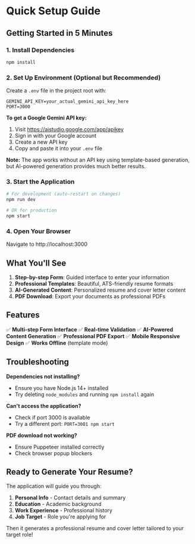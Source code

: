 # Quick Setup Guide

## Getting Started in 5 Minutes

### 1. Install Dependencies
```bash
npm install
```

### 2. Set Up Environment (Optional but Recommended)
Create a `.env` file in the project root with:
```
GEMINI_API_KEY=your_actual_gemini_api_key_here
PORT=3000
```

**To get a Google Gemini API key:**
1. Visit https://aistudio.google.com/app/apikey
2. Sign in with your Google account
3. Create a new API key
4. Copy and paste it into your `.env` file

**Note:** The app works without an API key using template-based generation, but AI-powered generation provides much better results.

### 3. Start the Application
```bash
# For development (auto-restart on changes)
npm run dev

# OR for production
npm start
```

### 4. Open Your Browser
Navigate to http://localhost:3000

## What You'll See

1. **Step-by-step Form**: Guided interface to enter your information
2. **Professional Templates**: Beautiful, ATS-friendly resume formats
3. **AI-Generated Content**: Personalized resume and cover letter content
4. **PDF Download**: Export your documents as professional PDFs

## Features

✅ **Multi-step Form Interface**
✅ **Real-time Validation**
✅ **AI-Powered Content Generation**
✅ **Professional PDF Export**
✅ **Mobile Responsive Design**
✅ **Works Offline** (template mode)

## Troubleshooting

**Dependencies not installing?**
- Ensure you have Node.js 14+ installed
- Try deleting `node_modules` and running `npm install` again

**Can't access the application?**
- Check if port 3000 is available
- Try a different port: `PORT=3001 npm start`

**PDF download not working?**
- Ensure Puppeteer installed correctly
- Check browser popup blockers

## Ready to Generate Your Resume?

The application will guide you through:
1. **Personal Info** - Contact details and summary
2. **Education** - Academic background  
3. **Work Experience** - Professional history
4. **Job Target** - Role you're applying for

Then it generates a professional resume and cover letter tailored to your target role! 